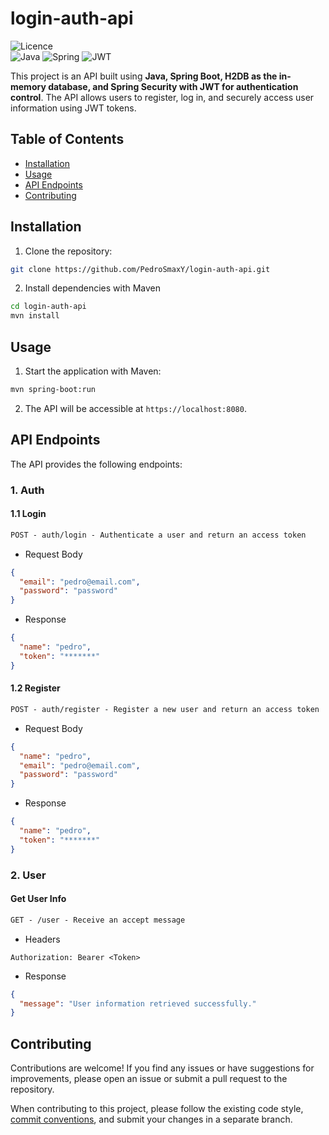 # login-auth-api

![Licence](https://img.shields.io/github/license/Ileriayo/markdown-badges?style=for-the-badge)
<br/>
![Java](https://img.shields.io/badge/java-%23ED8B00.svg?style=for-the-badge&logo=openjdk&logoColor=white)
![Spring](https://img.shields.io/badge/spring-%236DB33F.svg?style=for-the-badge&logo=spring&logoColor=white)
![JWT](https://img.shields.io/badge/JWT-black?style=for-the-badge&logo=JSON%20web%20tokens)

This project is an API built using **Java, Spring Boot, H2DB as the in-memory database, and Spring Security with JWT for authentication control**. The API allows users to register, log in, and securely access user information using JWT tokens.

## Table of Contents

- [Installation](#installation)
- [Usage](#usage)
- [API Endpoints](#api-endpoints)
- [Contributing](#contributing)

## Installation

1. Clone the repository:
```bash
git clone https://github.com/PedroSmaxY/login-auth-api.git
```

2. Install dependencies with Maven
```bash
cd login-auth-api
mvn install
```
## Usage

1. Start the application with Maven:
```bash
mvn spring-boot:run
```

2. The API will be accessible at `https://localhost:8080`.

## API Endpoints
The API provides the following endpoints:

### 1. Auth

#### 1.1 Login
```markdown
POST - auth/login - Authenticate a user and return an access token
```

- Request Body
```json
{
  "email": "pedro@email.com",
  "password": "password"
}
```

- Response
```json
{
  "name": "pedro",
  "token": "*******"
}
```

#### 1.2 Register
```markdown
POST - auth/register - Register a new user and return an access token
```

- Request Body
```json
{
  "name": "pedro",
  "email": "pedro@email.com",
  "password": "password"
}
```

- Response
```json
{
  "name": "pedro",
  "token": "*******"
}
```

### 2. User

#### Get User Info
```markdown
GET - /user - Receive an accept message
```

- Headers
```http request
Authorization: Bearer <Token>
```

- Response
```json
{
  "message": "User information retrieved successfully."
}
```

## Contributing

Contributions are welcome! If you find any issues or have suggestions for improvements, please open an issue or submit a pull request to the repository.

When contributing to this project, please follow the existing code style, [commit conventions](https://www.conventionalcommits.org/en/v1.0.0/), and submit your changes in a separate branch.